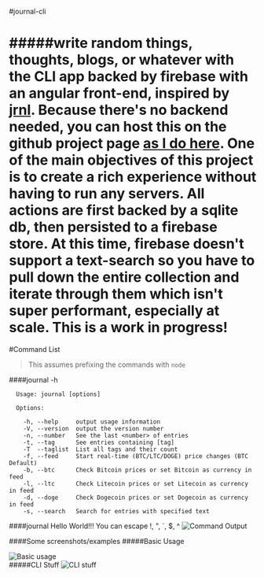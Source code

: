#journal-cli

#####write random things, thoughts, blogs, or whatever with the CLI app backed by firebase with an angular front-end, inspired by [jrnl](http://maebert.github.io/jrnl/). Because there's no backend needed, you can host this on the github project page [as I do here](http://robert-wett.github.io/journal). One of the main objectives of this project is to create a rich experience without having to run any servers. All actions are first backed by a sqlite db, then persisted to a firebase store. At this time, firebase doesn't support a text-search so you have to pull down the entire collection and iterate through them which isn't super performant, especially at scale. This is a work in progress!
======

#Command List
> This assumes prefixing the commands with `node`

####journal -h
```
  Usage: journal [options]

  Options:

    -h, --help     output usage information
    -V, --version  output the version number
    -n, --number   See the last <number> of entries
    -t, --tag      See entries containing [tag]
    -T  --taglist  List all tags and their count
    -f, --feed     Start real-time (BTC/LTC/DOGE) price changes (BTC Default)
    -b, --btc      Check Bitcoin prices or set Bitcoin as currency in feed
    -l, --ltc      Check Litecoin prices or set Litecoin as currency in feed
    -d, --doge     Check Dogecoin prices or set Dogecoin as currency in feed
    -s, --search   Search for entries with specified text
```

####journal Hello World\!\!\! You can escape \!, \", \`, \$, \^
![Command Output](http://i.imgur.com/AqQW9yS.png)



####Some screenshots/examples
#####Basic Usage

![Basic usage](https://raw.githubusercontent.com/Robert-Wett/journal/master/img/journal-cli.gif)
<br>
#####CLI Stuff
![CLI stuff](https://raw.githubusercontent.com/Robert-Wett/journal/master/img/journal-cli2.gif)